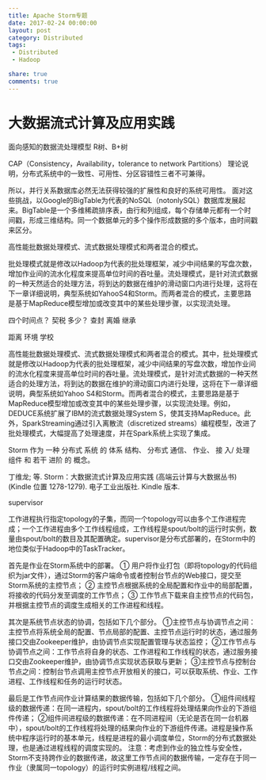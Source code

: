 ```yaml
---
title: Apache Storm专题
date: 2017-02-24 00:00:00
layout: post
category: Distributed
tags:
 - Distributed
 - Hadoop

share: true
comments: true
---
```


# 大数据流式计算及应用实践

面向感知的数据流处理模型
R树、B+树

CAP（Consistency，Availability，tolerance to network Partitions） 理论说明，分布式系统中的一致性、可用性、分区容错性三者不可兼得。

所以，并行关系数据库必然无法获得较强的扩展性和良好的系统可用性。
面对这些挑战，以Google的BigTable为代表的NoSQL（notonlySQL）数据库发展起来。BigTable是一个多维稀疏排序表，由行和列组成，每个存储单元都有一个时间戳，形成三维结构。同一个数据单元的多个操作形成数据的多个版本，由时间戳来区分。


高性能批数据处理模式、流式数据处理模式和两者混合的模式。

批处理模式就是修改以Hadoop为代表的批处理框架，减少中间结果的写盘次数，增加作业间的流水化程度来提高单位时间的吞吐量。流处理模式，是针对流式数据的一种天然适合的处理方法，将到达的数据在维护的滑动窗口内进行处理，这将在下一章详细说明，典型系统如YahooS4和Storm。而两者混合的模式，主要思路是基于MapReduce模型增加或改变其中的某些处理步骤，以实现流处理。


四个时间点？
契税 多少？
查封 离婚 继承

距离 环境 学校

高性能批数据处理模式、流式数据处理模式和两者混合的模式。其中，批处理模式就是修改以Hadoop为代表的批处理框架，减少中间结果的写盘次数，增加作业间的流水化程度来提高单位时间的吞吐量。流处理模式，是针对流式数据的一种天然适合的处理方法，将到达的数据在维护的滑动窗口内进行处理，这将在下一章详细说明，典型系统如Yahoo S4和Storm。而两者混合的模式，主要思路是基于MapReduce模型增加或改变其中的某些处理步骤，以实现流处理。例如，DEDUCE系统扩展了IBM的流式数据处理System S，使其支持MapReduce。此外，SparkStreaming通过引入离散流（discretized streams）编程模型，改进了批处理模式，大幅提高了处理速度，并在Spark系统上实现了集成。

Storm 作为 一种 分布式 系统 的 体系 结构、 分布式 通信、 作业、 接 入/ 处理 组件 和 若干 进阶 的 概念。

丁维龙; 等. Storm：大数据流式计算及应用实践 (高端云计算与大数据丛书) (Kindle 位置 1278-1279). 电子工业出版社. Kindle 版本. 

supervisor

工作进程执行指定topology的子集，而同一个topology可以由多个工作进程完成；一个工作进程由多个工作线程组成，工作线程是spout/bolt的运行时实例，数量由spout/bolt的数目及其配置确定。supervisor是分布式部署的，在Storm中的地位类似于Hadoop中的TaskTracker。


首先是作业在Storm系统中的部署。
    ① 用户将作业打包（即将topology的代码组织为jar文件），通过Storm的客户端命令或者控制台节点的Web接口，提交至Storm系统的主控节点；
    ② 主控节点根据系统的全局配置和作业中的局部配置，将接收的代码分发至调度的工作节点；
    ③ 工作节点下载来自主控节点的代码包，并根据主控节点的调度生成相关的工作进程和线程。

其次是系统节点状态的协调，包括如下几个部分。
    ①主控节点与协调节点之间：主控节点将系统全局的配置、节点局部的配置、主控节点运行时的状态，通过服务接口交由Zookeeper维护，由协调节点实现配置管理与状态监控；
    ②工作节点与协调节点之间：工作节点将自身的状态、工作进程和工作线程的状态，通过服务接口交由Zookeeper维护，由协调节点实现状态获取与更新；
    ③主控节点与控制台节点之间：控制台节点调用主控节点开放相关的接口，可以获取系统、作业、工作进程、工作线程和任务的运行时状态。

最后是工作节点间作业计算结果的数据传输，包括如下几个部分。
    ①组件间线程级的数据传递：在同一进程内，spout/bolt的工作线程将处理结果向作业的下游组件传递；
    ②组件间进程级的数据传递：在不同进程间（无论是否在同一台机器中），spout/bolt的工作线程将处理的结果向作业的下游组件传递。进程是操作系统中程序运行时的基本单元，线程是进程的最小调度单位，Storm的分布式数据处理，也是通过进程线程的调度实现的。
    注意：考虑到作业的独立性与安全性，Storm不支持跨作业的数据传递，故这里工作节点间的数据传输，一定存在于同一作业（隶属同一topology）的运行时实例进程/线程之间。
